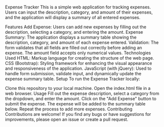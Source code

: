Expense Tracker
This is a simple web application for tracking expenses. Users can input the description, category, and amount of their expenses, and the application will display a summary of all entered expenses.

Features
Add Expense: Users can add new expenses by filling out the description, selecting a category, and entering the amount.
Expense Summary: The application displays a summary table showing the description, category, and amount of each expense entered.
Validation: The form validates that all fields are filled out correctly before adding an expense. The amount field accepts only numerical values.
Technologies Used
HTML: Markup language for creating the structure of the web page.
CSS (Bootstrap): Styling framework for enhancing the visual appearance and responsiveness of the application.
JavaScript (with jQuery): Used to handle form submission, validate input, and dynamically update the expense summary table.
Setup
To run the Expense Tracker locally:

Clone this repository to your local machine.
Open the index.html file in a web browser.
Usage
Fill out the expense description, select a category from the dropdown, and enter the amount.
Click on the "Add Expense" button to submit the expense.
The expense will be added to the summary table below.
Repeat the process to add more expenses.
Contributing
Contributions are welcome! If you find any bugs or have suggestions for improvements, please open an issue or create a pull request.